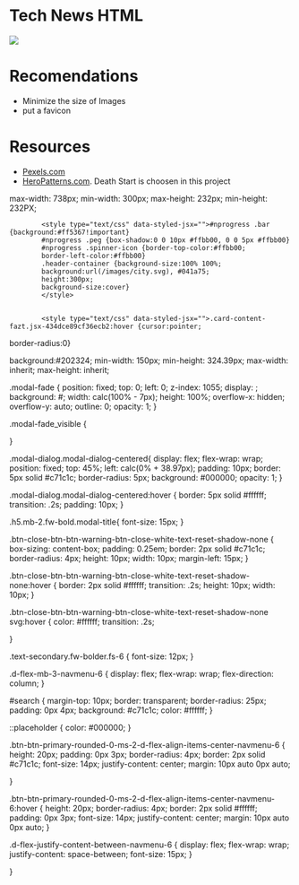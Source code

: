 # Tech News HTML
![](./screenshot.png)

# Recomendations
* Minimize the size of Images
* put a favicon

# Resources
* [Pexels.com](https://www.pexels.com/)
* [HeroPatterns.com](https://www.heropatterns.com/). Death Start is choosen in this project
<!DOCTYPE html>
<html lang="en" dir="ltr">
  <head>
    <meta charset="utf-8">
    <title></title>
  </head>
  <body>

  </body>
</html>
max-width: 738px;
min-width: 300px;
max-height: 232px;
min-height: 232PX;
<script id="__NEXT_DATA__" type="application/json">{"props":{"pageProps":{}},"page":"/","query":{},"buildId":"UO2Rv8vuMUEs0tISD-owz","nextExport":true,"autoExport":true,"isFallback":false,"scriptLoader":[]}
</script>
<script src="https://cdn.jsdelivr.net/npm/bootstrap@5.1.1/dist/js/bootstrap.bundle.min.js" integrity="sha384-/bQdsTh/da6pkI1MST/rWKFNjaCP5gBSY4sEBT38Q/9RBh9AH40zEOg7Hlq2THRZ" crossorigin="anonymous">
</script>
<style type="text/css" data-typed-js-css="true">
        .typed-cursor{
          opacity: 1;
        }
        .typed-cursor.typed-cursor--blink{
          animation: typedjsBlink 0.7s infinite;
          -webkit-animation: typedjsBlink 0.7s infinite;
                  animation: typedjsBlink 0.7s infinite;
        }
        @keyframes typedjsBlink{
          50% { opacity: 0.0; }
        }
        @-webkit-keyframes typedjsBlink{
          0% { opacity: 1; }
          50% { opacity: 0.0; }
          100% { opacity: 1; }
        }
      </style>
      <script src="https://www.googletagmanager.com/gtag/js?id=UA-110083892-1" data-nscript="afterInteractive">
              window.dataLayer = window.dataLayer || [];
              function gtag(){dataLayer.push(arguments);}
              gtag('js', new Date());
              gtag('config', 'UA-110083892-1');
          </script>
          <next-route-announcer>
            <p aria-live="assertive" id="__next-route-announcer__" role="alert" style="border: 0px; clip: rect(0px, 0px, 0px, 0px); height: 1px; margin: -1px; overflow: hidden; padding: 0px; position: absolute; width: 1px; white-space: nowrap; overflow-wrap: normal;">FAZTWEB</p></next-route-announcer><script src="/_next/static/chunks/545f34e4-c930d3219e3b1baf.js"></script><script src="/_next/static/chunks/pages/contenido-bd827227e0731880.js">
            </script>
            <script src="main.js">
            </script>
            <script src="main.js">
            </script>
            <script src="main.js">
            </script>
            <script src="main.js">
            </script>
            <script src="main.js">
            </script>
            <script src="main.js">
            </script>


            <style type="text/css" data-styled-jsx="">#nprogress .bar {background:#ff5367!important}
            #nprogress .peg {box-shadow:0 0 10px #ffbb00, 0 0 5px #ffbb00}
            #nprogress .spinner-icon {border-top-color:#ffbb00;
            border-left-color:#ffbb00}
            .header-container {background-size:100% 100%;
            background:url(/images/city.svg), #041a75;
            height:300px;
            background-size:cover}
            </style>


            <style type="text/css" data-styled-jsx="">.card-content-fazt.jsx-434dce89cf36ecb2:hover {cursor:pointer;
border-radius:0}
</style>
<style type="text/css" data-styled-jsx="">.category-item.jsx-2885f7822e4e6e5a {cursor:pointer}
.category-item.jsx-2885f7822e4e6e5a:hover {background:black!important}
</style>


<style id="_goober">
@keyframes go2264125279{from{transform:scale(0) rotate(45deg);opacity:0;}to{transform:scale(1) rotate(45deg);opacity:1;}}@keyframes go3020080000{from{transform:scale(0);opacity:0;}to{transform:scale(1);opacity:1;}}@keyframes go463499852{from{transform:scale(0) rotate(90deg);opacity:0;}to{transform:scale(1) rotate(90deg);opacity:1;}}
@keyframes go1268368563{from{transform:rotate(0deg);}to{transform:rotate(360deg);}}@keyframes go1310225428{from{transform:scale(0) rotate(45deg);opacity:0;}to{transform:scale(1) rotate(45deg);opacity:1;}}@keyframes go651618207{0%{height:0;width:0;opacity:0;}40%{height:0;width:6px;opacity:1;}100%{opacity:1;height:10px;}}
@keyframes go901347462{from{transform:scale(0.6);opacity:0.4;}to{transform:scale(1);opacity:1;}}.go4109123758{z-index:9999;}.go4109123758 > *{pointer-events:auto;}
</style>

<link as="script" rel="prefetch" href="/_next/static/chunks/545f34e4-c930d3219e3b1baf.js">
<link as="script" rel="prefetch" href="/_next/static/chunks/pages/contenido-bd827227e0731880.js">
<link as="script" rel="prefetch" href="/_next/static/chunks/d64684d8-d6a54edbea6dd78a.js">
<link as="script" rel="prefetch" href="/_next/static/chunks/6010-36879cbd42a3f1c0.js">
<link as="script" rel="prefetch" href="/_next/static/chunks/pages/social-e07c415a20b3ae3b.js">

<script src="main.js" defer="">
</script>
<script src="main.js" defer="">
</script>
<script src="main.js" defer="">
</script>
<script src="main.js" defer="">
</script>
<script src="main.js" defer="">
</script>
<script src="main.js" defer="">
</script>
<script src="main.js" defer="">
</script>
<script src="main.js" defer="">
</script>
<script src="main.js" defer="">
</script>
<script src="main.js" defer="">
</script>
<script src="main.js" defer="">
</script>
<script src="main.js" defer="">
</script>
<script src="main.js" defer="">
</script>
<script src="main.js" defer="">
</script>
<script src="main.js" defer="">
</script>
<style data-href="">
<style type="text/css">.vue-star-rating-star[data-v-ef4bc576]{overflow:visible!important}.vue-star-rating-star-rotate[data-v-ef4bc576]{transition:all .25s}.vue-star-rating-star-rotate[data-v-ef4bc576]:hover{transition:transform .25s;transform:rotate(-15deg) scale(1.3)}
</style>
<style type="text/css">.vue-star-rating-star[data-v-fde73a0c]{display:inline-block}.vue-star-rating-pointer[data-v-fde73a0c]{cursor:pointer}.vue-star-rating[data-v-fde73a0c]{display:flex;align-items:center}.vue-star-rating-inline[data-v-fde73a0c]{display:inline-flex}.vue-star-rating-rating-text[data-v-fde73a0c]{margin-left:7px}.vue-star-rating-rtl[data-v-fde73a0c]{direction:rtl}.vue-star-rating-rtl .vue-star-rating-rating-text[data-v-fde73a0c]{margin-right:10px;direction:rtl}.sr-only[data-v-fde73a0c]{position:absolute;left:-10000px;top:auto;width:1px;height:1px;overflow:hidden}
</style>

<style>[_nghost-xaa-c60]{font-family:Open Sans,sans-serif;color:#121212}
</style>

<style data-n-href="/_next/static/css/81b2bf85f45daee7.css" media="x">
#nprogress{pointer-events:none}
#nprogress .bar{background:#29d;position:fixed;z-index:1031;top:0;left:0;width:100%;height:2px}
#nprogress .peg{display:block;position:absolute;right:0;width:100px;height:100%;box-shadow:0 0 10px #29d,0 0 5px #29d;opacity:1;transform:rotate(3deg) translateY(-4px)}
#nprogress .spinner{display:block;position:fixed;z-index:1031;top:15px;right:15px}
#nprogress .spinner-icon{width:18px;height:18px;box-sizing:border-box;border-color:#29d transparent transparent #29d;border-style:solid;border-width:2px;border-radius:50%;-webkit-animation:nprogress-spinner .4s linear infinite;animation:nprogress-spinner .4s linear infinite}.nprogress-custom-parent{overflow:hidden;position:relative}.nprogress-custom-parent
#nprogress .bar,.nprogress-custom-parent
#nprogress .spinner{position:absolute}
@-webkit-keyframes nprogress-spinner{0%{-webkit-transform:rotate(0deg)}to{-webkit-transform:rotate(1turn)}}
@keyframes nprogress-spinner{0%{transform:rotate(0deg)}to{transform:rotate(1turn)}}
.content_article__3ogHY h1,
.content_article__3ogHY h2,
.content_article__3ogHY h3,
.content_article__3ogHY h4,
.content_article__3ogHY h5{margin:1.5rem 0;color:#5f9ea0}
.content_article__3ogHY p{margin-bottom:.7rem}
.content_article__3ogHY img{padding-left:2rem;width:70%;height:70%;display:block;margin:auto}
.content_article__3ogHY ul{margin:.3rem 0;padding-left:2.5rem}.content_article__3ogHY ul li{margin:.1rem 0}
.content_article__3ogHY ul li a{color:#7fffd4;text-decoration:none;font-weight:700}
.content_article__3ogHY pre{background:#333;display:block;margin:1rem auto;padding:1.1rem}
</style>
<style data-n-href="styles.css">
#nprogress{pointer-events:none}
#nprogress .bar{background:#29d;position:fixed;z-index:1031;top:0;left:0;width:100%;height:2px}
#nprogress .peg{display:block;position:absolute;right:0;width:100px;height:100%;box-shadow:0 0 10px #29d,0 0 5px #29d;opacity:1;transform:rotate(3deg) translateY(-4px)}
#nprogress .spinner{display:block;position:fixed;z-index:1031;top:15px;right:15px}
#nprogress .spinner-icon{width:18px;height:18px;box-sizing:border-box;border-color:#29d transparent transparent #29d;border-style:solid;border-width:2px;border-radius:50%;-webkit-animation:nprogress-spinner .4s linear infinite;animation:nprogress-spinner .4s linear infinite}.nprogress-custom-parent{overflow:hidden;position:relative}.nprogress-custom-parent
#nprogress .bar,.nprogress-custom-parent
#nprogress .spinner{position:absolute}
@-webkit-keyframes nprogress-spinner{0%{-webkit-transform:rotate(0deg)}to{-webkit-transform:rotate(1turn)}}
@keyframes nprogress-spinner{0%{transform:rotate(0deg)}to{transform:rotate(1turn)}}
</style>


<meta name="viewport" content="width=device-width, user-scalable=no, initial-scale=1.0, maximum-scale=1.0, minimum-scale=1.0">
<!-- CUSTOM ICON -->
<link rel="icon" href="img\nekopara-horny.ico">
<!-- CUSTOM CSS -->
<link rel="stylesheet" href="styles.css">
<link rel="shortcut icon" href="/">
<link rel="preconnect" href="">
<script data-ad-client="" async="" src="https://pagead2.googlesyndication.com/pagead/js/adsbygoogle.js">
</script>
<link rel="preconnect" href="https://fonts.gstatic.com" crossorigin="">
<title class="jsx-bd2840c2350f1fb2">
  :v
</title>
<meta charset="utf-8" class="jsx-bd2840c2350f1fb2">
<meta name="viewport" content="initial-scale=1.0, width=device-width" class="jsx-bd2840c2350f1fb2">
<meta name="description" content="Aprende de desarrollo web, desarrollo movil, y programación en distintos lenguajes y frameworks" class="jsx-bd2840c2350f1fb2">
<meta name="next-head-count" content="4">
<link rel="preload" href="/_next/static/css/5948f16c6209fbfe.css" as="style">
<link rel="stylesheet" href="/_next/static/css/5948f16c6209fbfe.css" data-n-g="">
<link rel="preload" href="/_next/static/css/49308b1030cce437.css" as="style">
<noscript data-n-css="">
</noscript>
<script defer="" nomodule="" src= "main.js">
</script>


background:#202324;
min-width: 150px;
min-height: 324.39px;
max-width: inherit;
max-height: inherit;


















.modal-fade {
  position: fixed;
  top: 0;
  left: 0;
  z-index: 1055;
  display: ;
  background: #;
  width: calc(100% - 7px);
  height: 100%;
  overflow-x: hidden;
  overflow-y: auto;
  outline: 0;
  opacity: 1;
}

.modal-fade_visible {

}

.modal-dialog.modal-dialog-centered{
  display: flex;
  flex-wrap: wrap;
  position: fixed;
  top: 45%;
  left: calc(0%  + 38.97px);
  padding: 10px;
  border: 5px solid #c71c1c;
  border-radius: 5px;
  background: #000000;
  opacity: 1;
}

.modal-dialog.modal-dialog-centered:hover {
  border: 5px solid #ffffff;
  transition: .2s;
  padding: 10px;
}

.h5.mb-2.fw-bold.modal-title{
  font-size: 15px;
}


.btn-close-btn-btn-warning-btn-close-white-text-reset-shadow-none {
  box-sizing: content-box;
  padding: 0.25em;
  border: 2px solid #c71c1c;
  border-radius: 4px;
  height: 10px;
  width: 10px;
  margin-left: 15px;
}

.btn-close-btn-btn-warning-btn-close-white-text-reset-shadow-none:hover {
  border: 2px solid #ffffff;
  transition: .2s;
  height: 10px;
  width: 10px;
}


.btn-close-btn-btn-warning-btn-close-white-text-reset-shadow-none svg:hover {
  color: #ffffff;
  transition: .2s;

}


.text-secondary.fw-bolder.fs-6 {
  font-size: 12px;
}

.d-flex-mb-3-navmenu-6 {
  display: flex;
  flex-wrap: wrap;
  flex-direction: column;
}

#search {
  margin-top: 10px;
  border: transparent;
  border-radius: 25px;
  padding: 0px 4px;
  background: #c71c1c;
  color: #ffffff;
}

::placeholder {
  color: #000000;
}

.btn-btn-primary-rounded-0-ms-2-d-flex-align-items-center-navmenu-6 {
  height: 20px;
  padding: 0px 3px;
  border-radius: 4px;
  border: 2px solid #c71c1c;
  font-size: 14px;
  justify-content: center;
  margin: 10px auto 0px auto;

}

.btn-btn-primary-rounded-0-ms-2-d-flex-align-items-center-navmenu-6:hover {
  height: 20px;
  border-radius: 4px;
  border: 2px solid #ffffff;
  padding: 0px 3px;
  font-size: 14px;
  justify-content: center;
  margin: 10px auto 0px auto;
}

.d-flex-justify-content-between-navmenu-6 {
  display: flex;
  flex-wrap: wrap;
  justify-content: space-between;
  font-size: 15px;
}

}


<link rel="preload" href="" as="style">
<link rel="stylesheet" href="" data-n-g="">
<link rel="preload" href="" as="style">
<noscript data-n-css="">
</noscript>

  <meta name="viewport" content="initial-scale=1.0, width=device-width" class="jsx-bd2840c2350f1fb2">
